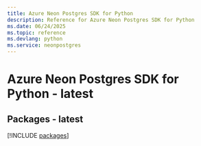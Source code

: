 ```yaml
---
title: Azure Neon Postgres SDK for Python
description: Reference for Azure Neon Postgres SDK for Python
ms.date: 06/24/2025
ms.topic: reference
ms.devlang: python
ms.service: neonpostgres
---
```

# Azure Neon Postgres SDK for Python - latest
## Packages - latest
[!INCLUDE [packages](neon-postgres-index.md)]